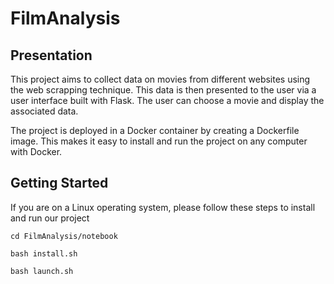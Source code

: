 # FilmAnalysis

## Presentation
This project aims to collect data on movies from different websites using the web scrapping technique. This data is then presented to the user via a user interface built with Flask. The user can choose a movie and display the associated data.

The project is deployed in a Docker container by creating a Dockerfile image. This makes it easy to install and run the project on any computer with Docker.

## Getting Started

If you are on a Linux operating system, please follow these steps to install and run our project

`cd FilmAnalysis/notebook`

`bash install.sh`

`bash launch.sh`

